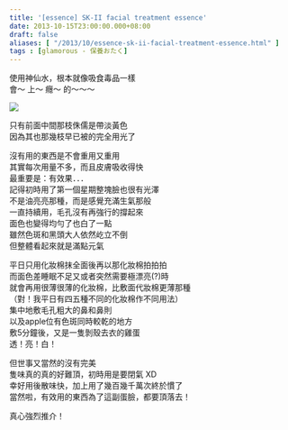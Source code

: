 ```yaml
---
title: '[essence] SK-II facial treatment essence'
date: 2013-10-15T23:00:00.000+08:00
draft: false
aliases: [ "/2013/10/essence-sk-ii-facial-treatment-essence.html" ]
tags : [glamorous - 保養おたく]
---
```


使用神仙水，根本就像吸食毒品一樣  
會～ 上～ 癮～ 的～～～  

[![](https://4.bp.blogspot.com/-X5A2_YMjL-k/XCQ-zjwyP2I/AAAAAAAAB68/6bm3MJ_0AMEpq7kV5rijz4DIfXdKH7aIQCLcBGAs/s640/16.jpg)](https://4.bp.blogspot.com/-X5A2_YMjL-k/XCQ-zjwyP2I/AAAAAAAAB68/6bm3MJ_0AMEpq7kV5rijz4DIfXdKH7aIQCLcBGAs/s1600/16.jpg)

只有前面中間那枝侏儒是帶淡黃色  
因為其也那幾枝早已被的完全用光了  
  
沒有用的東西是不會重用又重用  
其實每次用量不多，而且皮膚吸收得快  
最重要是：有效果．．．  
記得初時用了第一個星期整塊臉也很有光澤  
不是油亮亮那種，而是感覺充滿生氣那般  
一直持續用，毛孔沒有再強行的撐起來  
面色也變得均勻了也白了一點  
雖然色斑和黑頭大人依然屹立不倒  
但整體看起來就是滿點元氣  
  
平日只用化妝棉抹全面後再以那化妝棉拍拍拍  
而面色差睡眠不足又或者突然需要極漂亮(?)時  
就會再用很薄很薄的化妝棉，比敷面代妝棉更薄那種  
（對！我平日有四五種不同的化妝棉作不同用法）  
集中地敷毛孔粗大的鼻和鼻則  
以及apple位有色斑同時較乾的地方  
敷5分鐘後，又是一隻剝殼去衣的雞蛋  
透！亮！白！  
  
  
但世事又當然的沒有完美  
隻味真的真的好難頂，初時用是要閉氣 XD  
幸好用後散味快，加上用了幾百幾千萬次終於慣了  
當然啦，有效用的東西為了這副蛋臉，都要頂落去！  
  
  
  
真心強烈推介！